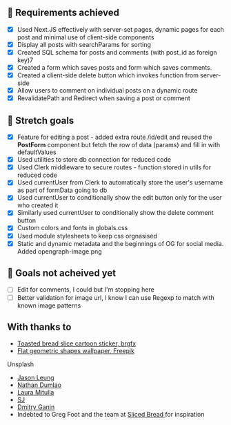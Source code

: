 ## :dart: Requirements achieved

- [x] Used Next.JS effectively with server-set pages, dynamic pages for each post and minimal use of client-side components
- [x] Display all posts with searchParams for sorting
- [x] Created SQL schema for posts and comments (with post_id as foreign key)7
- [x] Created a form which saves posts and form which saves comments.
- [x] Created a client-side delete button which invokes function from server-side
- [x] Allow users to comment on individual posts on a dynamic route
- [x] RevalidatePath and Redirect when saving a post or comment

## :dart: Stretch goals

- [x] Feature for editing a post - added extra route /id/edit and reused the **PostForm** component but fetch the row of data (params) and fill in with defaultValues
- [x] Used utilities to store db connection for reduced code
- [x] Used Clerk middleware to secure routes - function stored in utils for reduced code
- [x] Used currentUser from Clerk to automatically store the user's username as part of formData going to db
- [x] Used currentUser to conditionally show the edit button only for the user who created it
- [x] Similarly used currentUser to conditionally show the delete comment button
- [x] Custom colors and fonts in globals.css
- [x] Used module stylesheets to keep css orgnasised
- [x] Static and dynamic metadata and the beginnings of OG for social media. Added opengraph-image.png

## :dart: Goals not acheived yet

- [ ] Edit for comments, I could but I'm stopping here
- [ ] Better validation for image url, I know I can use Regexp to match with known image patterns

## With thanks to

- [Toasted bread slice cartoon sticker, brgfx](https://www.freepik.com/free-vector/toasted-bread-slice-cartoon-sticker_17620458.htm#from_element=cross_selling__vector)
- [Flat geometric shapes wallpaper, Freepik](https://www.freepik.com/free-vector/flat-geometric-shapes-wallpaper_6195933.htm#fromView=search&page=1&position=37&uuid=e815ffe9-8697-482b-9e50-4b49368c9e4d&query=icon+backgrounds)

Unsplash

- [Jason Leung]()
- [Nathan Dumlao](https://unsplash.com/photos/cooked-meat-with-green-vegetable-on-white-ceramic-plate-IjovY65WQiE)
- [Laura Mitulla](https://unsplash.com/photos/rocks-glass-beside-half-empty-bottle-on-white-surface-7Zlds3gm7NU)
- [SJ](https://unsplash.com/photos/a-glass-jar-filled-with-chocolate-covered-cookies-1O6m5CheBUY)
- [Dmitry Ganin](https://unsplash.com/photos/a-woman-lying-in-a-bed-Z56eN0CGtyk)
- Indebted to Greg Foot and the team at [Sliced Bread ](https://www.bbc.co.uk/sounds/series/p07012sf) for inspiration
